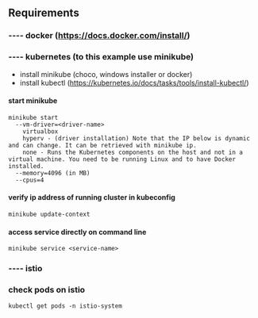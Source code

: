 ## Requirements
### ---- docker (https://docs.docker.com/install/)
### ---- kubernetes (to this example use minikube)
- install minikube (choco, windows installer or docker)
- install kubectl (https://kubernetes.io/docs/tasks/tools/install-kubectl/)

#### start minikube
```
minikube start
  --vm-driver=<driver-name>
    virtualbox
    hyperv - (driver installation) Note that the IP below is dynamic and can change. It can be retrieved with minikube ip.
    none - Runs the Kubernetes components on the host and not in a virtual machine. You need to be running Linux and to have Docker installed.
  --memory=4096 (in MB)
  --cpus=4
```
#### verify ip address of running cluster in kubeconfig
`minikube update-context`
#### access service directly on command line
`minikube service <service-name>`

### ---- istio

### check pods on istio
`kubectl get pods -n istio-system`
